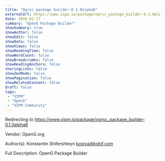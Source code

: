 ```yaml
---
title: "Ogrsc package builder-0.1.0alpha6"
externalUrl: https://www.vipm.io/package/ogrsc_package_builder-0.1.0alpha6
date: 2010-02-17
summary: "OpenG Package Builder"
showSummary: true
showAuthor: false
showEdit: false
showData: false
showViews: false
showReadingTime: false
showWordCount: false
showBreadcrumbs: false
showHeadingAnchors: false
sharingLinks: false
showZenMode: false
showPagination: false
showRelatedContent: false
draft: false
tags:
 - "VIPM"
 - "OpenG"
 - "VIPM Community"
---
```


Redirecting to https://www.vipm.io/package/ogrsc_package_builder-0.1.0alpha6

Vendor: OpenG.org

Author(s): Konstantin Shifershteyn <kostya@kshif.com>
 
Full Description:
OpenG Package Builder